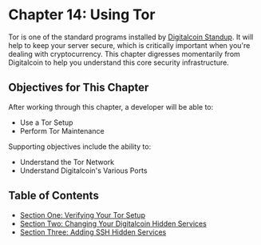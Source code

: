# Chapter 14: Using Tor

Tor is one of the standard programs installed by [Digitalcoin Standup](https://github.com/BlockchainCommons/Digitalcoin-Standup-Scripts). It will help to keep your server secure, which is critically important when you're dealing with cryptocurrency. This chapter digresses momentarily from Digitalcoin to help you understand this core security infrastructure.

## Objectives for This Chapter

After working through this chapter, a developer will be able to:

  * Use a Tor Setup
  * Perform Tor Maintenance
  
Supporting objectives include the ability to:

  * Understand the Tor Network
  * Understand Digitalcoin's Various Ports
  
## Table of Contents

* [Section One: Verifying Your Tor Setup](14_1_Verifying_Your_Tor_Setup.md)
* [Section Two: Changing Your Digitalcoin Hidden Services](14_2_Changing_Your_Digitalcoin_Hidden_Services.md)
* [Section Three: Adding SSH Hidden Services](14_3_Adding_SSH_Hidden_Services.md)
